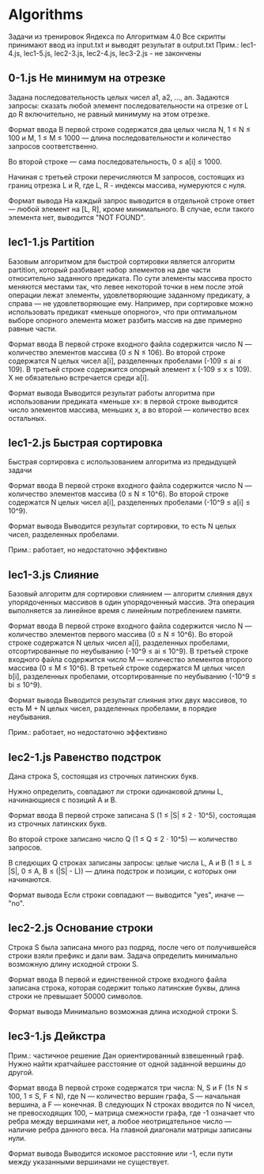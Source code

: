 # Algorithms
Задачи из тренировок Яндекса по Алгоритмам 4.0
Все скрипты принимают ввод из input.txt и выводят результат в output.txt
Прим.: lec1-4.js, lec1-5.js, lec2-3.js, lec2-4.js, lec3-2.js - не закончены
## 0-1.js Не минимум на отрезке
Задана последовательность целых чисел a1, a2, …, an. Задаются запросы: сказать любой элемент последовательности на отрезке от L до R включительно, не равный минимуму на этом отрезке.

Формат ввода
В первой строке содержатся два целых числа N, 1 ≤ N ≤ 100 и M, 1 ≤ M ≤ 1000 — длина последовательности и количество запросов соответственно.

Во второй строке — сама последовательность, 0 ≤ a[i] ≤ 1000.

Начиная с третьей строки перечисляются M запросов, состоящих из границ отрезка L и R, где L, R - индексы массива, нумеруются с нуля.

Формат вывода
На каждый запрос выводится в отдельной строке ответ — любой элемент на [L, R], кроме минимального. В случае, если такого элемента нет, выводится "NOT FOUND".

## lec1-1.js Partition
Базовым алгоритмом для быстрой сортировки является алгоритм partition, который разбивает набор элементов на две части относительно заданного предиката.
По сути элементы массива просто меняются местами так, что левее некоторой точки в нем после этой операции лежат элементы, удовлетворяющие заданному предикату, а справа — не удовлетворяющие ему.
Например, при сортировке можно использовать предикат «меньше опорного», что при оптимальном выборе опорного элемента может разбить массив на две примерно равные части.

Формат ввода
В первой строке входного файла содержится число N — количество элементов массива (0 ≤ N ≤ 106).
Во второй строке содержатся N целых чисел a[i], разделенных пробелами (-109 ≤ ai ≤ 109).
В третьей строке содержится опорный элемент x (-109 ≤ x ≤ 109).
X не обязательно встречается среди a[i].

Формат вывода
Выводится результат работы алгоритма при использовании предиката «меньше x»: в первой строке выводится число элементов массива, меньших x, а во второй — количество всех остальных.

## lec1-2.js Быстрая сортировка
Быстрая сортировка с использованием алгоритма из предыдущей задачи

Формат ввода
В первой строке входного файла содержится число N — количество элементов массива (0 ≤ N ≤ 10^6).
Во второй строке содержатся N целых чисел a[i], разделенных пробелами (-10^9 ≤ a[i] ≤ 10^9).

Формат вывода
Выводится результат сортировки, то есть N целых чисел, разделенных пробелами.

Прим.: работает, но недостаточно эффективно

## lec1-3.js Слияние
Базовый алгоритм для сортировки слиянием — алгоритм слияния двух упорядоченных массивов в один упорядоченный массив. Эта операция выполняется за линейное время с линейным потреблением памяти.

Формат ввода
В первой строке входного файла содержится число N — количество элементов первого массива (0 ≤ N ≤ 10^6).
Во второй строке содержатся N целых чисел a[i], разделенных пробелами, отсортированные по неубыванию (-10^9 ≤ ai ≤ 10^9).
В третьей строке входного файла содержится число M — количество элементов второго массива (0 ≤ M ≤ 10^6).
В третьей строке содержатся M целых чисел b[i], разделенных пробелами, отсортированные по неубыванию (-10^9 ≤ bi ≤ 10^9).

Формат вывода
Выводится результат слияния этих двух массивов, то есть M + N целых чисел, разделенных пробелами, в порядке неубывания.

Прим.: работает, но недостаточно эффективно

## lec2-1.js Равенство подстрок
Дана строка S, состоящая из строчных латинских букв.

Нужно определить, совпадают ли строки одинаковой длины L, начинающиеся с позиций A и B.

Формат ввода
В первой строке записана S (1 ≤ |S| ≤ 2 ⋅ 10^5), состоящая из строчных латинских букв.

Во второй строке записано число Q (1 ≤ Q ≤ 2 ⋅ 10^5) — количество запросов.

В следющих Q строках записаны запросы: целые числа L, A и B (1 ≤ L ≤ |S|, 0 ≤ A, B ≤ (|S| - L)) — длина подстрок и позиции, с которых они начинаются.

Формат вывода
Если строки совпадают — выводится "yes", иначе — "no".

## lec2-2.js Основание строки
Строка S была записана много раз подряд, после чего от получившейся строки взяли префикс и дали вам. Задача определить минимально возможную длину исходной строки S.

Формат ввода
В первой и единственной строке входного файла записана строка, которая содержит только латинские буквы, длина строки не превышает 50000 символов.

Формат вывода
Минимально возможная длина исходной строки S.

## lec3-1.js Дейкстра
Прим.: частичное решение
Дан ориентированный взвешенный граф. Нужно найти кратчайшее расстояние от одной заданной вершины до другой.

Формат ввода
В первой строке содержатся три числа: N, S и F (1≤ N ≤ 100, 1 ≤ S, F ≤ N), где N — количество вершин графа, S — начальная вершина, а F — конечная. В следующих N строках вводится по N чисел, не превосходящих 100, – матрица смежности графа, где -1 означает что ребра между вершинами нет, а любое неотрицательное число — наличие ребра данного веса. На главной диагонали матрицы записаны нули.

Формат вывода
Выводится искомое расстояние или -1, если пути между указанными вершинами не существует.